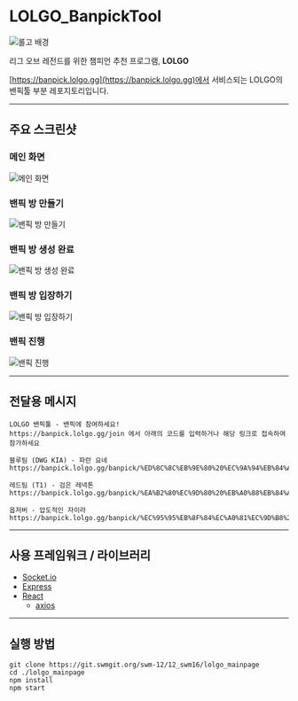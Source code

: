 # LOLGO_BanpickTool

![롤고 배경](https://user-images.githubusercontent.com/37856995/128962448-39fc7809-0127-4d36-a232-be0b46e72185.png)

리그 오브 레전드를 위한 챔피언 추천 프로그램, **LOLGO**

[https://banpick.lolgo.gg](https://banpick.lolgo.gg)에서 서비스되는 LOLGO의 밴픽툴 부분 레포지토리입니다.

---

## 주요 스크린샷

### 메인 화면

![메인 화면](https://user-images.githubusercontent.com/37856995/139634984-64aeab65-4d63-4069-a913-3a9fc6eac470.png)

### 밴픽 방 만들기

![밴픽 방 만들기](https://user-images.githubusercontent.com/37856995/139634992-c107906b-e0ca-4db2-ab1d-466f5d50cedc.png)

### 밴픽 방 생성 완료

![밴픽 방 생성 완료](https://user-images.githubusercontent.com/37856995/139634995-448135f6-a0c4-49dc-b660-c7a761c88bf1.png)

### 밴픽 방 입장하기

![밴픽 방 입장하기](https://user-images.githubusercontent.com/37856995/139634998-2a375c5a-7470-4e18-b904-aa243cd14328.png)

### 밴픽 진행

![밴픽 진행](https://user-images.githubusercontent.com/37856995/139635001-9c4fcb75-9bfd-4ed6-b68d-0385f639c807.png)


---

## 전달용 메시지

```
LOLGO 밴픽툴 - 밴픽에 참여하세요!
https://banpick.lolgo.gg/join 에서 아래의 코드를 입력하거나 해당 링크로 접속하여 참가하세요

블루팀 (DWG KIA) - 파란 요네
https://banpick.lolgo.gg/banpick/%ED%8C%8C%EB%9E%80%20%EC%9A%94%EB%84%A4

레드팀 (T1) - 검은 레넥톤
https://banpick.lolgo.gg/banpick/%EA%B2%80%EC%9D%80%20%EB%A0%88%EB%84%A5%ED%86%A4

옵저버 - 압도적인 자이라
https://banpick.lolgo.gg/banpick/%EC%95%95%EB%8F%84%EC%A0%81%EC%9D%B8%20%EC%9E%90%EC%9D%B4%EB%9D%BC
```
---

## 사용 프레임워크 / 라이브러리
- [Socket.io](https://github.com/socketio/socket.io)
- [Express](https://github.com/expressjs/express)
- [React](https://github.com/facebook/react)
  - [axios](https://github.com/axios/axios)
---

## 실행 방법

```
git clone https://git.swmgit.org/swm-12/12_swm16/lolgo_mainpage
cd ./lolgo_mainpage
npm install
npm start
```
